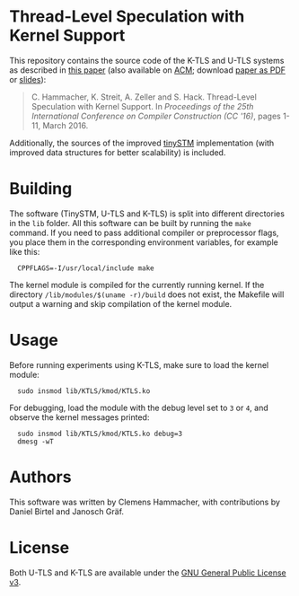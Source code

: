 Thread-Level Speculation with Kernel Support
============================================

This repository contains the source code of the K-TLS and U-TLS systems as
described in [this paper][paper-st] (also available on [ACM][paper-acm]; download [paper as PDF][paper-github] or [slides][slides-github]):
> C. Hammacher, K. Streit, A. Zeller and S. Hack. Thread-Level Speculation with
> Kernel Support. In *Proceedings of the 25th International Conference on
> Compiler Construction (CC '16)*, pages 1-11, March 2016.

Additionally, the sources of the improved [tinySTM] implementation (with
improved data structures for better scalability) is included.

Building
========

The software (TinySTM, U-TLS and K-TLS) is split into different directories in
the `lib` folder.
All this software can be built by running the `make` command. If you need to
pass additional compiler or preprocessor flags, you place them in the
corresponding environment variables, for example like this:
```
  CPPFLAGS=-I/usr/local/include make
```

The kernel module is compiled for the currently running kernel.
If the directory `/lib/modules/$(uname -r)/build` does not exist, the Makefile
will output a warning and skip compilation of the kernel module.

Usage
=====

Before running experiments using K-TLS, make sure to load the kernel module:
```
  sudo insmod lib/KTLS/kmod/KTLS.ko
```

For debugging, load the module with the debug level set to `3` or `4`, and
observe the kernel messages printed:
```
  sudo insmod lib/KTLS/kmod/KTLS.ko debug=3
  dmesg -wT
```

Authors
=======

This software was written by Clemens Hammacher, with contributions by Daniel
Birtel and Janosch Gräf.

License
=======

Both U-TLS and K-TLS are available under the [GNU General Public License v3][GPL].

[tinySTM]: http://tmware.org/tinystm
[GPL]: https://gnu.org/licenses/gpl.html
[paper-st]: https://www.st.cs.uni-saarland.de/publications/details/hammacher-cc16/
[paper-acm]: http://dl.acm.org/citation.cfm?id=2892221
[paper-github]: https://github.com/hammacher/k-tls/blob/publications/cc16-hammacher-paper.pdf
[slides-github]: https://github.com/hammacher/k-tls/blob/publications/cc16-hammacher-slides.pdf
